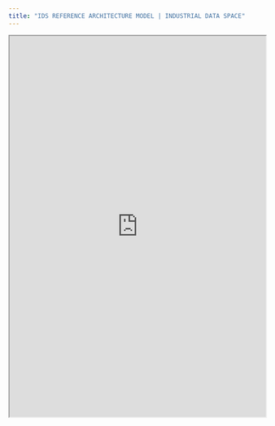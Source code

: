 ```yaml
---
title: "IDS REFERENCE ARCHITECTURE MODEL | INDUSTRIAL DATA SPACE"
---
```



<iframe height="750" width="100%" src="https://ewelton.github.io/ktest/wiki.html#IDS%20REFERENCE%20ARCHITECTURE%20MODEL%20%7C%20INDUSTRIAL%20DATA%20SPACE"></iframe>
